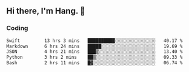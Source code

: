 ## Hi there, I'm Hang. 👋

### Coding

<!--START_SECTION:waka-->

```txt
Swift         13 hrs 3 mins   ██████████░░░░░░░░░░░░░░░   40.17 %
Markdown      6 hrs 24 mins   █████░░░░░░░░░░░░░░░░░░░░   19.69 %
JSON          4 hrs 21 mins   ███▒░░░░░░░░░░░░░░░░░░░░░   13.40 %
Python        3 hrs 2 mins    ██▒░░░░░░░░░░░░░░░░░░░░░░   09.33 %
Bash          2 hrs 11 mins   █▓░░░░░░░░░░░░░░░░░░░░░░░   06.74 %
```

<!--END_SECTION:waka-->
